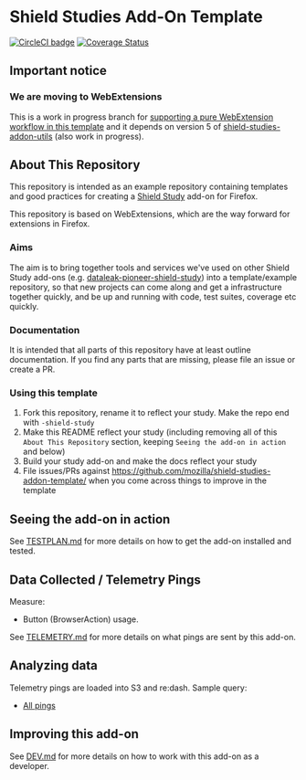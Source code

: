 # Shield Studies Add-On Template

[![CircleCI badge](https://img.shields.io/circleci/project/github/mozilla/shield-studies-addon-template/master.svg?label=CircleCI)](https://circleci.com/gh/mozilla/shield-studies-addon-template/)
[![Coverage Status](https://coveralls.io/repos/github/mozilla/shield-studies-addon-template/badge.svg)](https://coveralls.io/github/mozilla/shield-studies-addon-template)

## Important notice

### We are moving to WebExtensions

This is a work in progress branch for [supporting a pure WebExtension workflow in this template](https://github.com/mozilla/shield-studies-addon-template/issues/53) and it depends on version 5 of [shield-studies-addon-utils](https://github.com/mozilla/shield-studies-addon-utils/) (also work in progress).

## About This Repository

This repository is intended as an example repository containing templates and good
practices for creating a [Shield Study](https://wiki.mozilla.org/Firefox/Shield/Shield_Studies) add-on for Firefox.

This repository is based on WebExtensions, which are the way forward for extensions in Firefox.

### Aims

The aim is to bring together tools and services we've used on other Shield Study add-ons
(e.g. [dataleak-pioneer-shield-study](https://github.com/motin/dataleak-pioneer-shield-study)) into a template/example repository, so that new projects can come
along and get a infrastructure together quickly, and be up and running with code,
test suites, coverage etc quickly.

### Documentation

It is intended that all parts of this repository have at least outline
documentation. If you find any parts that are missing, please file an issue or
create a PR.

### Using this template

1. Fork this repository, rename it to reflect your study. Make the repo end with `-shield-study`
2. Make this README reflect your study (including removing all of this `About This Repository` section, keeping `Seeing the add-on in action` and below)
3. Build your study add-on and make the docs reflect your study
4. File issues/PRs against https://github.com/mozilla/shield-studies-addon-template/ when you come across things to improve in the template

## Seeing the add-on in action

See [TESTPLAN.md](./docs/TESTPLAN.md) for more details on how to get the add-on installed and tested.

## Data Collected / Telemetry Pings

Measure:

* Button (BrowserAction) usage.

See [TELEMETRY.md](./docs/TELEMETRY.md) for more details on what pings are sent by this add-on.

## Analyzing data

Telemetry pings are loaded into S3 and re:dash. Sample query:

* [All pings](https://sql.telemetry.mozilla.org/queries/{#your-id}/source#table)

## Improving this add-on

See [DEV.md](./docs/DEV.md) for more details on how to work with this add-on as a developer.
